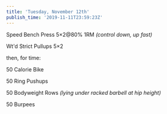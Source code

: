 ```yaml
---
title: 'Tuesday, November 12th'
publish_time: '2019-11-11T23:59:23Z'
---
```


Speed Bench Press 5×2\@80% 1RM *(control down, up fast)*

Wt'd Strict Pullups 5×2

then, for time:

50 Calorie Bike

50 Ring Pushups

50 Bodyweight Rows *(lying under racked barbell at hip height)*

50 Burpees

 
